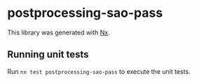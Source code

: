 # postprocessing-sao-pass

This library was generated with [Nx](https://nx.dev).

## Running unit tests

Run `nx test postprocessing-sao-pass` to execute the unit tests.
